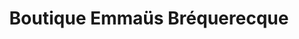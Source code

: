 ---
title: "Boutique Emmaüs Bréquerecque"
url: /boulogne-sur-mer/boutique-emmaus-brequerecque/
shop: charité
---